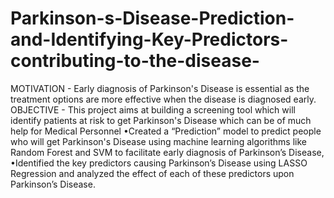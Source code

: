 # Parkinson-s-Disease-Prediction-and-Identifying-Key-Predictors-contributing-to-the-disease-
MOTIVATION - Early diagnosis of Parkinson's Disease is essential as the treatment options are more effective when the disease is diagnosed early.
OBJECTIVE - This project aims at building a screening tool which will identify patients at risk to get Parkinson's Disease which can be of much help for Medical Personnel 
•Created a “Prediction” model to predict people who will get Parkinson's Disease using machine learning algorithms like Random Forest and SVM to facilitate early diagnosis of Parkinson’s Disease, 
•Identified the key predictors causing Parkinson’s Disease using LASSO Regression and analyzed the effect of each of these predictors upon Parkinson’s Disease.

